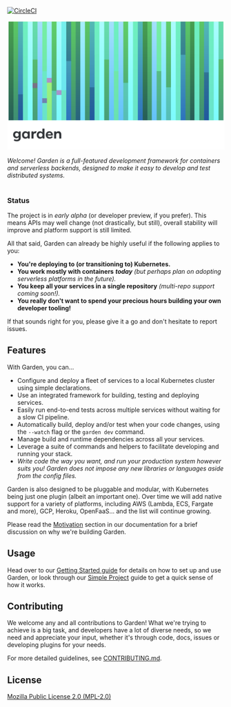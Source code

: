 [![CircleCI](https://circleci.com/gh/garden-io/garden/tree/master.svg?style=svg&circle-token=ac1ec9984d093f91e594e5a0a03b34cec2c2a093)](https://circleci.com/gh/garden-io/garden/tree/master)
 

![](docs/garden-banner-logotype-left-2.png)

*Welcome! Garden is a full-featured development framework for containers and serverless backends, designed to make 
it easy to develop and test distributed systems.* 
<br><br>

### Status

The project is in _early alpha_ (or developer preview, if you prefer). This means APIs may well change (not drastically,
but still), overall stability will improve and platform support is still limited.

All that said, Garden can already be highly useful if the following applies to you:

* **You're deploying to (or transitioning to) Kubernetes.**
* **You work mostly with containers** _**today**_ _\(but perhaps plan on adopting serverless platforms in the future\)._
* **You keep all your services in a single repository** _(multi-repo support coming soon!)._
* **You really don't want to spend your precious hours building your own developer tooling!**

If that sounds right for you, please give it a go and don't hesitate to report issues.


## Features

With Garden, you can...

* Configure and deploy a fleet of services to a local Kubernetes cluster using simple declarations.
* Use an integrated framework for building, testing and deploying services.
* Easily run end-to-end tests across multiple services without waiting for a slow CI pipeline.
* Automatically build, deploy and/or test when your code changes, using the `--watch` flag or the `garden dev` command.
* Manage build and runtime dependencies across all your services.
* Leverage a suite of commands and helpers to facilitate developing and running your stack.
* _Write code the way you want, and run your production system however suits you! Garden does not impose any new libraries or languages aside from the config files._

Garden is also designed to be pluggable and modular, with Kubernetes being just one plugin (albeit an important one). 
Over time we will add native support for a variety of platforms, including AWS (Lambda, ECS, Fargate and more), 
GCP, Heroku, OpenFaaS... and the list will continue growing.

Please read the [Motivation](https://docs.garden.io/introduction/motivation) section in our documentation
for a brief discussion on why we're building Garden.


## Usage

Head over to our [Getting Started guide](https://docs.garden.io/introduction/getting-started) for details
on how to set up and use Garden, or look through our [Simple Project](https://docs.garden.io/examples/simple-project)
guide to get a quick sense of how it works.


## Contributing

We welcome any and all contributions to Garden! What we're trying to achieve is a big task, and 
developers have a lot of diverse needs, so we need and appreciate your input, whether it's through 
code, docs, issues or developing plugins for your needs.

For more detailed guidelines, see [CONTRIBUTING.md](CONTRIBUTING.md).


## License

[Mozilla Public License 2.0 (MPL-2.0)](LICENSE.md)
